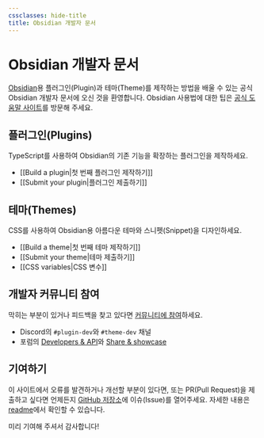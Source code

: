 ```yaml
---
cssclasses: hide-title
title: Obsidian 개발자 문서
---
```

# Obsidian 개발자 문서

[Obsidian](https://obsidian.md/)용 플러그인(Plugin)과 테마(Theme)를 제작하는 방법을 배울 수 있는 공식 Obsidian 개발자 문서에 오신 것을 환영합니다. Obsidian 사용법에 대한 팁은 [공식 도움말 사이트](https://help.obsidian.md/)를 방문해 주세요.

## 플러그인(Plugins)

TypeScript를 사용하여 Obsidian의 기존 기능을 확장하는 플러그인을 제작하세요.

- [[Build a plugin|첫 번째 플러그인 제작하기]]
- [[Submit your plugin|플러그인 제출하기]]

## 테마(Themes)

CSS를 사용하여 Obsidian용 아름다운 테마와 스니펫(Snippet)을 디자인하세요.

- [[Build a theme|첫 번째 테마 제작하기]]
- [[Submit your theme|테마 제출하기]]
- [[CSS variables|CSS 변수]]

## 개발자 커뮤니티 참여

막히는 부분이 있거나 피드백을 찾고 있다면 [커뮤니티에 참여](https://obsidian.md/community)하세요.

- Discord의 `#plugin-dev`와 `#theme-dev` 채널
- 포럼의 [Developers & API](https://forum.obsidian.md/c/developers-api/14)와 [Share & showcase](https://forum.obsidian.md/c/share-showcase/9)

## 기여하기

이 사이트에서 오류를 발견하거나 개선할 부분이 있다면, 또는 PR(Pull Request)을 제출하고 싶다면 언제든지 [GitHub 저장소](https://github.com/obsidianmd/obsidian-developer-docs)에 이슈(Issue)를 열어주세요.
자세한 내용은 [readme](https://github.com/obsidianmd/obsidian-developer-docs#readme)에서 확인할 수 있습니다.

미리 기여해 주셔서 감사합니다!
